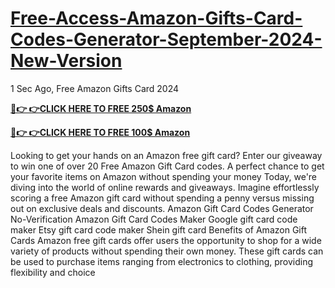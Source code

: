 # [Free-Access-Amazon-Gifts-Card-Codes-Generator-September-2024-New-Version](https://appbitly.com/amazongiftcard24)

1 Sec Ago, Free Amazon Gifts Card 2024

**[🔴👉 👉CLICK HERE TO FREE 250$ Amazon](https://appbitly.com/amazongiftcard24)**

**[🔴👉 👉CLICK HERE TO FREE 100$ Amazon](https://appbitly.com/amazongiftcard24)**

Looking to get your hands on an Amazon free gift card? Enter our giveaway to win one of over 20 Free Amazon Gift Card codes.
A perfect chance to get your favorite items on Amazon without spending your money Today, we're diving into the world of online rewards and giveaways. Imagine effortlessly scoring a free Amazon gift card without spending a penny versus missing out on exclusive deals and discounts. Amazon Gift Card Codes Generator No-Verification Amazon Gift Card Codes Maker Google gift card code maker Etsy gift card code maker Shein gift card
Benefits of Amazon Gift Cards
Amazon free gift cards offer users the opportunity to shop for a wide variety of products without spending their own money. These gift cards can be used to purchase items ranging from electronics to clothing, providing flexibility and choice
